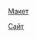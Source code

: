 [Макет](https://disk.yandex.ru/d/-tmWGoOnzdSIwQ)

[Сайт](https://github.com/FrankyWo/movies-explorer-frontend)

